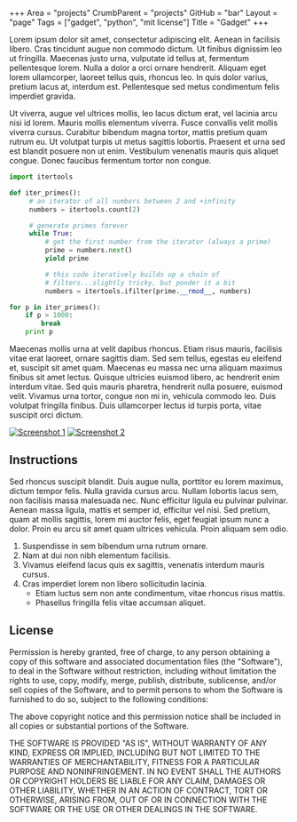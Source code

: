 +++
Area = "projects"
CrumbParent = "projects"
GitHub = "bar"
Layout = "page"
Tags = ["gadget", "python", "mit license"]
Title = "Gadget"
+++

Lorem ipsum dolor sit amet, consectetur adipiscing elit. Aenean in facilisis libero. Cras tincidunt augue non commodo
dictum. Ut finibus dignissim leo ut fringilla. Maecenas justo urna, vulputate id tellus at, fermentum pellentesque
lorem. Nulla a dolor a orci ornare hendrerit. Aliquam eget lorem ullamcorper, laoreet tellus quis, rhoncus leo. In quis
dolor varius, pretium lacus at, interdum est. Pellentesque sed metus condimentum felis imperdiet gravida.

Ut viverra, augue vel ultrices mollis, leo lacus dictum erat, vel lacinia arcu nisi id lorem. Mauris mollis elementum
viverra. Fusce convallis velit mollis viverra cursus. Curabitur bibendum magna tortor, mattis pretium quam rutrum eu. Ut
volutpat turpis ut metus sagittis lobortis. Praesent et urna sed est blandit posuere non ut enim. Vestibulum venenatis
mauris quis aliquet congue. Donec faucibus fermentum tortor non congue.

```python
import itertools

def iter_primes():
     # an iterator of all numbers between 2 and +infinity
     numbers = itertools.count(2)

     # generate primes forever
     while True:
         # get the first number from the iterator (always a prime)
         prime = numbers.next()
         yield prime

         # this code iteratively builds up a chain of
         # filters...slightly tricky, but ponder it a bit
         numbers = itertools.ifilter(prime.__rmod__, numbers)

for p in iter_primes():
    if p > 1000:
        break
    print p
```

Maecenas mollis urna at velit dapibus rhoncus. Etiam risus mauris, facilisis vitae erat laoreet, ornare sagittis diam.
Sed sem tellus, egestas eu eleifend et, suscipit sit amet quam. Maecenas eu massa nec urna aliquam maximus finibus sit
amet lectus. Quisque ultricies euismod libero, ac hendrerit enim interdum vitae. Sed quis mauris pharetra, hendrerit
nulla posuere, euismod velit. Vivamus urna tortor, congue non mi in, vehicula commodo leo. Duis volutpat fringilla
finibus. Duis ullamcorper lectus id turpis porta, vitae suscipit orci dictum.

[![Screenshot 1](img/screenshot1-thumb.png)](img/screenshot1.png)
[![Screenshot 2](img/screenshot2-thumb.png)](img/screenshot2.png)

## Instructions ##

Sed rhoncus suscipit blandit. Duis augue nulla, porttitor eu lorem maximus, dictum tempor felis. Nulla gravida cursus
arcu. Nullam lobortis lacus sem, non facilisis massa malesuada nec. Nunc efficitur ligula eu pulvinar pulvinar. Aenean
massa ligula, mattis et semper id, efficitur vel nisi. Sed pretium, quam at mollis sagittis, lorem mi auctor felis, eget
feugiat ipsum nunc a dolor. Proin eu arcu sit amet quam ultrices vehicula. Proin aliquam sem odio.

1.  Suspendisse in sem bibendum urna rutrum ornare.
2.  Nam at dui non nibh elementum facilisis.
3.  Vivamus eleifend lacus quis ex sagittis, venenatis interdum mauris cursus.
4.  Cras imperdiet lorem non libero sollicitudin lacinia.
    *   Etiam luctus sem non ante condimentum, vitae rhoncus risus mattis.
    *   Phasellus fringilla felis vitae accumsan aliquet.

## License ##

Permission is hereby granted, free of charge, to any person obtaining a copy of
this software and associated documentation files (the "Software"), to deal in
the Software without restriction, including without limitation the rights to
use, copy, modify, merge, publish, distribute, sublicense, and/or sell copies of
the Software, and to permit persons to whom the Software is furnished to do so,
subject to the following conditions:

The above copyright notice and this permission notice shall be included in all
copies or substantial portions of the Software.

THE SOFTWARE IS PROVIDED "AS IS", WITHOUT WARRANTY OF ANY KIND, EXPRESS OR
IMPLIED, INCLUDING BUT NOT LIMITED TO THE WARRANTIES OF MERCHANTABILITY, FITNESS
FOR A PARTICULAR PURPOSE AND NONINFRINGEMENT. IN NO EVENT SHALL THE AUTHORS OR
COPYRIGHT HOLDERS BE LIABLE FOR ANY CLAIM, DAMAGES OR OTHER LIABILITY, WHETHER
IN AN ACTION OF CONTRACT, TORT OR OTHERWISE, ARISING FROM, OUT OF OR IN
CONNECTION WITH THE SOFTWARE OR THE USE OR OTHER DEALINGS IN THE SOFTWARE.
